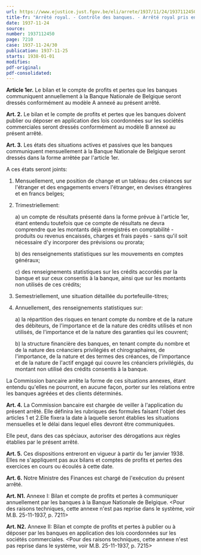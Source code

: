 ```yaml
---
url: https://www.ejustice.just.fgov.be/eli/arrete/1937/11/24/1937112450/justel
title-fr: "Arrêté royal. - Contrôle des banques. - Arrêté royal pris en exécution de l'article 12 de l'arrêté royal n° 185 du 9 juillet 1935."
date: 1937-11-24
source:
number: 1937112450
page: 7210
case: 1937-11-24/30
publication: 1937-11-25
starts: 1938-01-01
modifies:
pdf-original:
pdf-consolidated:
---
```


**Article 1er.** Le bilan et le compte de profits et pertes que les banques communiquent annuellement à la Banque Nationale de Belgique seront dressés conformément au modèle A annexé au présent arrêté.

**Art. 2.** Le bilan et le compte de profits et pertes que les banques doivent publier ou déposer en application des lois coordonnées sur les sociétés commerciales seront dressés conformément au modèle B annexé au présent arrêté.

**Art. 3.** Les états des situations actives et passives que les banques communiquent mensuellement à la Banque Nationale de Belgique seront dressés dans la forme arrêtée par l'article 1er.

A ces états seront joints:

1. Mensuellement, une position de change et un tableau des créances sur l'étranger et des engagements envers l'étranger, en devises étrangères et en francs belges;

2. Trimestriellement:

   a) un compte de résultats présenté dans la forme prévue à l'article 1er, étant entendu toutefois que ce compte de résultats ne devra comprendre que les montants déjà enregistrés en comptabilité - produits ou revenus encaissés, charges et frais payés - sans qu'il soit nécessaire d'y incorporer des prévisions ou prorata;

   b) des renseignements statistiques sur les mouvements en comptes généraux;

   c) des renseignements statistiques sur les crédits accordés par la banque et sur ceux consentis à la banque, ainsi que sur les montants non utilisés de ces crédits;

3. Semestriellement, une situation détaillée du portefeuille-titres;

4. Annuellement, des renseignements statistiques sur:

   a) la répartition des risques en tenant compte du nombre et de la nature des débiteurs, de l'importance et de la nature des crédits utilisés et non utilisés, de l'importance et de la nature des garanties qui les couvrent;

   b) la structure financière des banques, en tenant compte du nombre et de la nature des créanciers privilégiés et chirographaires, de l'importance, de la nature et des termes des créances, de l'importance et de la nature de l'actif engagé qui couvre les créanciers privilégiés, du montant non utilisé des crédits consentis à la banque.

La Commission bancaire arrête la forme de ces situations annexes, étant entendu qu'elles ne pourront, en aucune façon, porter sur les relations entre les banques agréées et des clients déterminés.

**Art. 4.** La Commission bancaire est chargée de veiller à l'application du présent arrêté. Elle définira les rubriques des formules faisant l'objet des articles 1 et 2.Elle fixera la date à laquelle seront établies les situations mensuelles et le délai dans lequel elles devront être communiquées.

Elle peut, dans des cas spéciaux, autoriser des dérogations aux règles établies par le présent arrêté.

**Art. 5.** Ces dispositions entreront en vigueur à partir du 1er janvier 1938. Elles ne s'appliquent pas aux bilans et comptes de profits et pertes des exercices en cours ou écoulés à cette date.

**Art. 6.** Notre Ministre des Finances est chargé de l'exécution du présent arrêté.

**Art. N1.** Annexe I: Bilan et compte de profits et pertes à communiquer annuellement par les banques à la Banque Nationale de Belgique. <Pour des raisons techniques, cette annexe n'est pas reprise dans le système, voir M.B. 25-11-1937, p. 7211>

**Art. N2.** Annexe II: Bilan et compte de profits et pertes à publier ou à déposer par les banques en application des lois coordonnées sur les sociétés commerciales. <Pour des raisons techniques, cette annexe n'est pas reprise dans le système, voir M.B. 25-11-1937, p. 7215>
